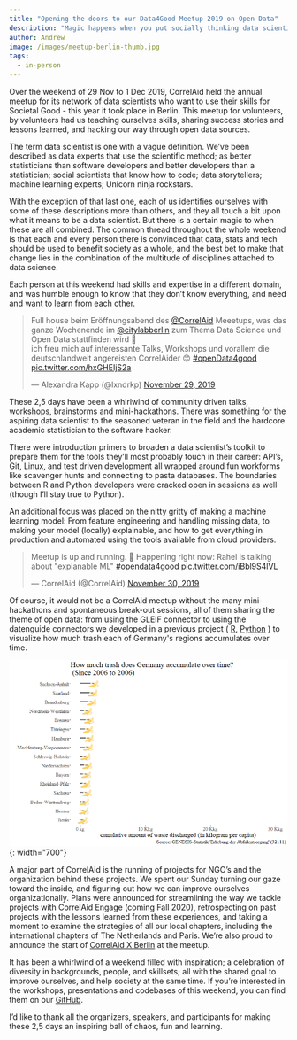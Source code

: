 ```yaml
---
title: "Opening the doors to our Data4Good Meetup 2019 on Open Data"
description: "Magic happens when you put socially thinking data scientists together in a space for a weekend"
author: Andrew
image: /images/meetup-berlin-thumb.jpg
tags:
  - in-person
---
```


Over the weekend of 29 Nov to 1 Dec 2019, CorrelAid held the annual meetup for its network of data scientists who want to use their skills for Societal Good - this year it took place in Berlin. This meetup for volunteers, by volunteers had us teaching ourselves skills, sharing success stories and lessons learned, and hacking our way through open data sources.  

The term data scientist is one with a vague definition. We’ve been described as data experts that use the scientific method; as better statisticians than software developers and better developers than a statistician; social scientists that know how to code; data storytellers; machine learning experts; Unicorn ninja rockstars.

With the exception of that last one, each of us identifies ourselves with some of these descriptions more than others, and they all touch a bit upon what it means to be a data scientist. But there is a certain magic to when these are all combined. The common thread throughout the whole weekend is that each and every person there is convinced that data, stats and tech should be used to benefit society as a whole, and the best bet to make that change lies in the combination of the multitude of disciplines attached to data science. 

Each person at this weekend had skills and expertise in a different domain, and was humble enough to know that they don’t know everything, and need and want to learn from each other. 

<blockquote class="twitter-tweet"><p lang="de" dir="ltr">Full house beim Eröffnungsabend des <a href="https://twitter.com/CorrelAid?ref_src=twsrc%5Etfw">@CorrelAid</a> Meeetups, was das ganze Wochenende im <a href="https://twitter.com/citylabberlin?ref_src=twsrc%5Etfw">@citylabberlin</a> zum Thema Data Science und Open Data stattfinden wird 🎉 <br>ich freu mich auf interessante Talks, Workshops und vorallem die deutschlandweit angereisten CorrelAider 😊 <a href="https://twitter.com/hashtag/openData4good?src=hash&amp;ref_src=twsrc%5Etfw">#openData4good</a> <a href="https://t.co/hxGHEIjS2a">pic.twitter.com/hxGHEIjS2a</a></p>&mdash; Alexandra Kapp (@lxndrkp) <a href="https://twitter.com/lxndrkp/status/1200464589412065281?ref_src=twsrc%5Etfw">November 29, 2019</a></blockquote> <script async src="https://platform.twitter.com/widgets.js" charset="utf-8"></script> 

These 2,5 days have been a whirlwind of community driven talks, workshops, brainstorms and mini-hackathons. There was something for the aspiring data scientist to the seasoned veteran in the field and the hardcore academic statistician to the software hacker.

There were introduction primers to broaden a data scientist’s toolkit to prepare them for the tools they’ll most probably touch in their career: API’s, Git, Linux, and test driven development all wrapped around fun workforms like scavenger hunts and connecting to pasta databases. The boundaries between R and Python developers were cracked open in sessions as well (though I’ll stay true to Python). 

An additional focus was placed on the nitty gritty of making a machine learning model: From feature engineering and handling missing data, to making your model (locally) explainable, and how to get everything in production and automated using the tools available from cloud providers.

<blockquote class="twitter-tweet"><p lang="en" dir="ltr">Meetup is up and running. 🎉 Happening right now: Rahel is talking about &quot;explanable ML&quot; <a href="https://twitter.com/hashtag/opendata4good?src=hash&amp;ref_src=twsrc%5Etfw">#opendata4good</a> <a href="https://t.co/iBbl9S4lVL">pic.twitter.com/iBbl9S4lVL</a></p>&mdash; CorrelAid (@CorrelAid) <a href="https://twitter.com/CorrelAid/status/1200730194354540545?ref_src=twsrc%5Etfw">November 30, 2019</a></blockquote> <script async src="https://platform.twitter.com/widgets.js" charset="utf-8"></script> 

Of course, it would not be a CorrelAid meetup without the many mini-hackathons and spontaneous break-out sessions, all of them sharing the theme of open data: from using the GLEIF connector to using the datenguide connectors we developed in a previous project ( [R](https://github.com/CorrelAid/datenguideR), [Python](https://github.com/CorrelAid/datenguide-python) ) to visualize how much trash each of Germany's regions accumulates over time.

![German waste](/images/meetup-berlin-trash.gif){: width="700"}

A major part of CorrelAid is the running of projects for NGO’s and the organization behind these projects. We spent our Sunday turning our gaze toward the inside, and figuring out how we can improve ourselves organizationally. Plans were announced for streamlining the way we tackle projects with CorrelAid Engage (coming Fall 2020), retrospecting on past projects with the lessons learned from these experiences, and taking a moment to examine the strategies of all our local chapters, including the international chapters of The Netherlands and Paris. We’re also proud to announce the start of [CorrelAid X Berlin](https://correlaid.org/en/correlaid-x/berlin/) at the meetup.

It has been a whirlwind of a weekend filled with inspiration; a celebration of diversity in backgrounds, people, and skillsets; all with the shared goal to improve ourselves, and help society at the same time. If you’re interested in the workshops, presentations and codebases of this weekend, you can find them on our [GitHub](https://correlaid.github.io/workshops/germany-meetups.html#november-2019-berlin).

I’d like to thank all the organizers, speakers, and participants for making these 2,5 days an inspiring ball of chaos, fun and learning.
